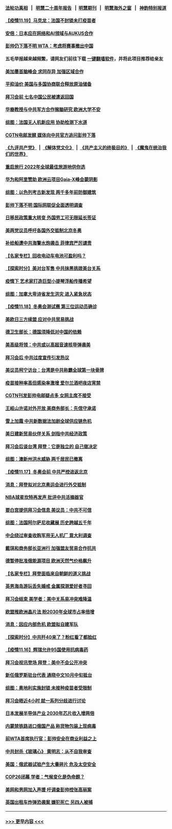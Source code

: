 #### [法轮功真相](https://github.com/gfw-breaker/truth/blob/master/README.md?t=0) &nbsp;&nbsp;|&nbsp;&nbsp; [明慧二十周年报告](https://github.com/gfw-breaker/mh-reports/blob/master/README.md?t=0) &nbsp;&nbsp;|&nbsp;&nbsp;[明慧期刊](https://github.com/gfw-breaker/mh-qikan) &nbsp;&nbsp;|&nbsp;&nbsp; [明慧海外之窗](https://github.com/gfw-breaker/mh-news/blob/master/README.md?t=0) &nbsp;&nbsp;|&nbsp;&nbsp; [神韵特别报道](https://github.com/gfw-breaker/mh-news/blob/master/shenyun.md?t=0)
#### [【疫情11.19】马克龙：法国不封锁未打疫苗者](../pages/nsc418/n13386116.md?t=11192150) 
#### [安倍：日本应在网络和AI领域与AUKUS合作](../pages/nsc418/n13385813.md?t=11192150) 
#### [彭帅仍下落不明 WTA：考虑将赛事撤出中国](../pages/nsc418/n13385410.md?t=11192150) 
#### 五毛举报越来越频繁，请网友们前往下载 [一键翻墙软件](https://github.com/gfw-breaker/ssr-accounts)，并将此项目推荐给亲友
#### [美加墨首脑峰会 求同存异 加强区域合作](../pages/nsc418/n13385111.md?t=11192150) 
#### [平抑油价 美国与多国协商联合释放原油储备](../pages/nsc418/n13385097.md?t=11192150) 
#### [拜习会前 七名中国公民被遣返回国](../pages/nsc418/n13385025.md?t=11192150) 
#### [华裔教授与中共军方合作猴脑研究 欧洲大学不安](../pages/nsc418/n13384554.md?t=11192150) 
#### [组图：法国无人机新应用 协助检测下水道](../pages/nsc418/n13383752.md?t=11192150) 
#### [CGTN电邮发酵 媒体向中共官方追问彭帅下落](../pages/nsc418/n13384585.md?t=11192150) 
#### [《九评共产党》](https://github.com/begood0513/9ping.md/blob/master/README.md) &nbsp;|&nbsp; [《解体党文化》](../../../../jtdwh.md/blob/master/README.md)  &nbsp;|&nbsp; [《共产主义的终极目的》](../../../../gczydzjmd.md/blob/master/README.md) &nbsp;|&nbsp; [《魔鬼在统治我们的世界》](../../../../mgztzwmdsj.md/blob/master/README.md) 
#### [重启旅行 2022年全球最佳旅游地供你选](../pages/nsc418/n13383979.md?t=11192150) 
#### [华为和阿里赞助 欧洲云项目Gaia-X峰会蒙阴影](../pages/nsc418/n13384425.md?t=11192150) 
#### [组图：以色列考古新发现 两千多年前防御建筑](../pages/nsc418/n13381559.md?t=11192150) 
#### [彭帅下落不明 国际网联促全面透明调查](../pages/nsc418/n13384415.md?t=11192150) 
#### [日移民政策重大转变 外国劳工可无限延长签证](../pages/nsc418/n13384251.md?t=11192150) 
#### [美两党议员呼吁各国外交抵制北京冬奥](../pages/nsc418/n13384331.md?t=11192150) 
#### [补给船遭中共海警水炮袭击 菲律宾严厉谴责](../pages/nsc418/n13383763.md?t=11192150) 
#### [【名家专栏】回收电动车电池可盈利吗？](../pages/nsc418/n13381631.md?t=11192150) 
#### [【探索时分】美对台军售 中共抹黑挑拨美台关系](../pages/nsc418/n13382587.md?t=11192150) 
#### [疫情下 艺术家打造巨型小提琴浮船传播希望](../pages/nsc418/n13382926.md?t=11192150) 
#### [组图：加拿大卑诗省发生洪灾 进入紧急状态](../pages/nsc418/n13383562.md?t=11192150) 
#### [【疫情11.18】冬奥会测试赛 第三位运动员确诊](../pages/nsc418/n13383516.md?t=11192150) 
#### [美欧日三方续盟 应对中共贸易挑战](../pages/nsc418/n13383049.md?t=11192150) 
#### [德卫生部长：德国须降低对中国的依赖](../pages/nsc418/n13382579.md?t=11192150) 
#### [美高级将领：中共或以高超音速核导弹袭美](../pages/nsc418/n13382809.md?t=11192150) 
#### [拜习会后 中共过度宣传引发热议](../pages/nsc418/n13382363.md?t=11192150) 
#### [美议员柯宁访台：台湾是中共称霸全球第一块骨牌](../pages/nsc418/n13381658.md?t=11192150) 
#### [疫苗接种率高但感染率激增 爱尔兰酒吧夜店宵禁](../pages/nsc418/n13382439.md?t=11192150) 
#### [CGTN刊发彭帅电邮疑点多 女网主席不接受](../pages/nsc418/n13382294.md?t=11192150) 
#### [王岐山许诺对外开放 美商务部长：先信守承诺](../pages/nsc418/n13382259.md?t=11192150) 
#### [雪上加霜 中共新数据法加剧全球供应链危机](../pages/nsc418/n13382176.md?t=11192150) 
#### [美日建新贸易伙伴关系 剑指中共经济政策](../pages/nsc418/n13381933.md?t=11192150) 
#### [拜习会后谈台湾 拜登：它是独立的 自己做决定](../pages/nsc418/n13381780.md?t=11192150) 
#### [组图：澳新州洪水威胁 两千居民已撤离](../pages/nsc418/n13381320.md?t=11192150) 
#### [【疫情11.17】冬奥会前 中共严控进返北京](../pages/nsc418/n13381401.md?t=11192150) 
#### [消息：拜登拟对北京奥运会进行外交抵制](../pages/nsc418/n13380994.md?t=11192150) 
#### [NBA球星坎特再发声 批评中共活摘器官](../pages/nsc418/n13380724.md?t=11192150) 
#### [要白宫提供拜习会信息 美议员：中共不可信](../pages/nsc418/n13380596.md?t=11192150) 
#### [组图：法国阿尔萨尼收藏展 历史跨越五千年](../pages/nsc418/n13379418.md?t=11192150) 
#### [中企绕过审查收购军用无人机厂 意大利调查](../pages/nsc418/n13379975.md?t=11192150) 
#### [戴琪和商务部长亚洲行 加强盟友贸易合作抗共](../pages/nsc418/n13380142.md?t=11192150) 
#### [德暂停批准俄能源项目 欧洲天然气价格飙升](../pages/nsc418/n13380002.md?t=11192150) 
#### [【名家专栏】拜登面临来自朝鲜的道义挑战](../pages/nsc418/n13379547.md?t=11192150) 
#### [英男海岛游玩丢失婚戒 金属探测爱好者寻回](../pages/nsc418/n13379480.md?t=11192150) 
#### [拜习会结束 美学者：美中关系易冲突难降温](../pages/nsc418/n13379395.md?t=11192150) 
#### [欧盟推欧洲晶片法 盼2030年全球市占率倍增](../pages/nsc418/n13379404.md?t=11192150) 
#### [消息：因应内部危机 欧盟拟自建军队](../pages/nsc418/n13379605.md?t=11192150) 
#### [【探索时分】中共歼40来了？粉红看了都脸红](../pages/nsc418/n13378126.md?t=11192150) 
#### [【疫情11.16】辉瑞允许95国使用抗病毒药](../pages/nsc418/n13379318.md?t=11192150) 
#### [拜习会视讯登场 拜登：美中不会公开冲突](../pages/nsc418/n13379531.md?t=11192150) 
#### [新任俄罗斯驻台代表 通晓中文10月中旬抵台](../pages/nsc418/n13379393.md?t=11192150) 
#### [组图：奥地利实施封锁 未接种疫苗者受限制](../pages/nsc418/n13379127.md?t=11192150) 
#### [拜习会晤近4小时 就一系列分歧进行讨论](../pages/nsc418/n13378860.md?t=11192150) 
#### [日本发展半导体产业 2030年芯片收入增两倍](../pages/nsc418/n13378519.md?t=11192150) 
#### [内蒙禁铁路进口俄国产品 称货物包装上现病毒](../pages/nsc418/n13378226.md?t=11192150) 
#### [前WTA首席执行官：彭帅安全在商业利益之上](../pages/nsc418/n13378334.md?t=11192150) 
#### [中共封杀《玻璃心》  黄明志：从不自我审查](../pages/nsc418/n13377991.md?t=11192150) 
#### [美国：俄武器试验产生大量碎片 危及太空安全](../pages/nsc418/n13378296.md?t=11192150) 
#### [COP26闭幕 学者：气候变化是伪命题？](../pages/nsc418/n13377565.md?t=11192150) 
#### [美网和男网加入声援 吁调查彭帅控张高丽案](../pages/nsc418/n13377589.md?t=11192150) 
#### [英国出租车炸弹恐袭案 嫌犯死亡 另四人被捕](../pages/nsc418/n13377372.md?t=11192150) 

----
#### [ >>> 更早内容 <<< ](../indexes/nsc418-earlier.md)

